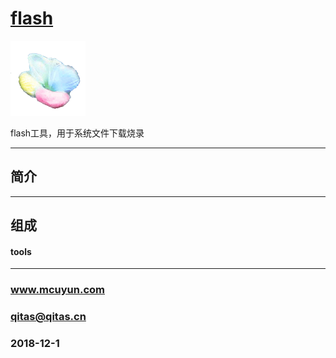 ﻿# [flash](https://github.com/mcuyun/flash) 

[![sites](mcuyun/mcuyun.png)](http://www.mcuyun.com)

flash工具，用于系统文件下载烧录

---

## 简介


---

## 组成

#### tools



---

###  www.mcuyun.com  
###  qitas@qitas.cn
###  2018-12-1
